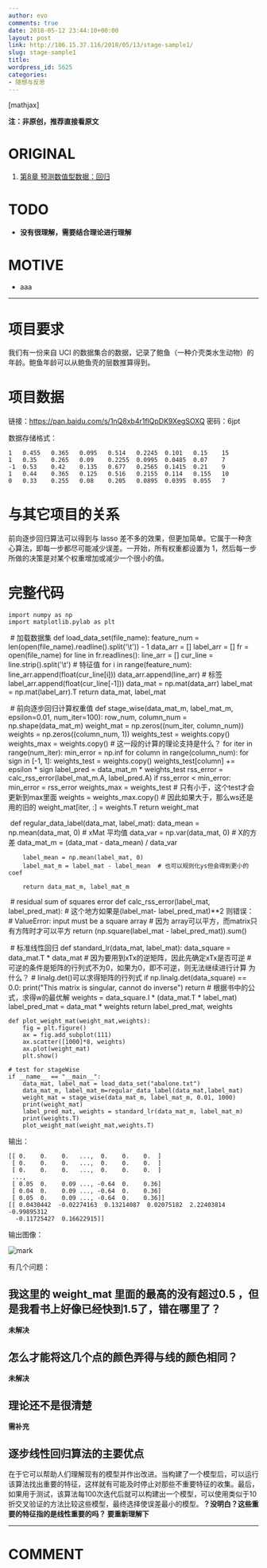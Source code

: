 ```yaml
---
author: evo
comments: true
date: 2018-05-12 23:44:10+00:00
layout: post
link: http://106.15.37.116/2018/05/13/stage-sample1/
slug: stage-sample1
title:
wordpress_id: 5625
categories:
- 随想与反思
---
```


<!-- more -->

[mathjax]

**注：非原创，推荐直接看原文**


# ORIGINAL






  1. [第8章 预测数值型数据：回归](http://ml.apachecn.org/mlia/regress/)




# TODO






  * **没有很理解，需要结合理论进行理解**




# MOTIVE






  * aaa





* * *





# 项目要求


我们有一份来自 UCI 的数据集合的数据，记录了鲍鱼（一种介壳类水生动物）的年龄。鲍鱼年龄可以从鲍鱼壳的层数推算得到。


# 项目数据


链接：https://pan.baidu.com/s/1nQ8xb4r1flQpDK9XegSOXQ 密码：6jpt

数据存储格式：


    1   0.455   0.365   0.095   0.514   0.2245  0.101   0.15    15
    1   0.35    0.265   0.09    0.2255  0.0995  0.0485  0.07    7
    -1  0.53    0.42    0.135   0.677   0.2565  0.1415  0.21    9
    1   0.44    0.365   0.125   0.516   0.2155  0.114   0.155   10
    0   0.33    0.255   0.08    0.205   0.0895  0.0395  0.055   7




# 与其它项目的关系


前向逐步回归算法可以得到与 lasso 差不多的效果，但更加简单。它属于一种贪心算法，即每一步都尽可能减少误差。一开始，所有权重都设置为 1，然后每一步所做的决策是对某个权重增加或减少一个很小的值。


# 完整代码




    import numpy as np
    import matplotlib.pylab as plt


​
    # 加载数据集
    def load_data_set(file_name):
        feature_num = len(open(file_name).readline().split('\t')) - 1
        data_arr = []
        label_arr = []
        fr = open(file_name)
        for line in fr.readlines():
            line_arr = []
            cur_line = line.strip().split('\t')
            # 特征值
            for i in range(feature_num):
                line_arr.append(float(cur_line[i]))
            data_arr.append(line_arr)
            # 标签
            label_arr.append(float(cur_line[-1]))
        data_mat = np.mat(data_arr)
        label_mat = np.mat(label_arr).T
        return data_mat, label_mat


​
    # 前向逐步回归计算权重值
    def stage_wise(data_mat_m, label_mat_m, epsilon=0.01, num_iter=100):
        row_num, column_num = np.shape(data_mat_m)
        weight_mat = np.zeros((num_iter, column_num))
        weights = np.zeros((column_num, 1))
        weights_test = weights.copy()
        weights_max = weights.copy()
        # 这一段的计算的理论支持是什么？
        for iter in range(num_iter):
            min_error = np.inf
            for column in range(column_num):
                for sign in [-1, 1]:
                    weights_test = weights.copy()
                    weights_test[column] += epsilon * sign
                    label_pred = data_mat_m * weights_test
                    rss_error = calc_rss_error(label_mat_m.A, label_pred.A)
                    if rss_error < min_error:
                        min_error = rss_error
                        weights_max = weights_test  # 只有小于，这个test才会更新到max里面
            weights = weights_max.copy()  # 因此如果大于，那么ws还是用的旧的
            weight_mat[iter, :] = weights.T
        return weight_mat


​
    def regular_data_label(data_mat, label_mat):
        data_mean = np.mean(data_mat, 0)  # xMat 平均值
        data_var = np.var(data_mat, 0)  # X的方差
        data_mat_m = (data_mat - data_mean) / data_var

        label_mean = np.mean(label_mat, 0)
        label_mat_m = label_mat - label_mean  # 也可以规则化ys但会得到更小的coef

        return data_mat_m, label_mat_m


​
    # residual sum of squares error
    def calc_rss_error(label_mat, label_pred_mat):
        # 这个地方如果是(label_mat- label_pred_mat)**2 则错误：
        # ValueError: input must be a square array
        # 因为 array可以平方，而matrix只有方阵时才可以平方
        return (np.square(label_mat - label_pred_mat)).sum()


​
    # 标准线性回归
    def standard_lr(data_mat, label_mat):
        data_square = data_mat.T * data_mat
        # 因为要用到xTx的逆矩阵，因此先确定xTx是否可逆
        # 可逆的条件是矩阵的行列式不为0，如果为0，即不可逆，则无法继续进行计算 为什么？
        # linalg.det()可以求得矩阵的行列式
        if np.linalg.det(data_square) == 0.0:
            print("This matrix is singular, cannot do inverse")
            return
        # 根据书中的公式，求得w的最优解
        weights = data_square.I * (data_mat.T * label_mat)
        label_pred_mat = data_mat * weights
        return label_pred_mat, weights

    def plot_weight_mat(weight_mat,weights):
        fig = plt.figure()
        ax = fig.add_subplot(111)
        ax.scatter([1000]*8, weights)
        ax.plot(weight_mat)
        plt.show()

    # test for stageWise
    if __name__ == "__main__":
        data_mat, label_mat = load_data_set("abalone.txt")
        data_mat_m, label_mat_m=regular_data_label(data_mat,label_mat)
        weight_mat = stage_wise(data_mat_m, label_mat_m, 0.01, 1000)
        print(weight_mat)
        label_pred_mat, weights = standard_lr(data_mat_m, label_mat_m)
        print(weights.T)
        plot_weight_mat(weight_mat,weights.T)


输出：


    [[ 0.    0.    0.   ...,  0.    0.    0.  ]
     [ 0.    0.    0.   ...,  0.    0.    0.  ]
     [ 0.    0.    0.   ...,  0.    0.    0.  ]
     ...,
     [ 0.05  0.    0.09 ..., -0.64  0.    0.36]
     [ 0.04  0.    0.09 ..., -0.64  0.    0.36]
     [ 0.05  0.    0.09 ..., -0.64  0.    0.36]]
    [[ 0.0430442  -0.02274163  0.13214087  0.02075182  2.22403814 -0.99895312
      -0.11725427  0.16622915]]


输出图像：


![mark](http://pacdb2bfr.bkt.clouddn.com/blog/image/180727/d37e58BIGL.png?imageslim)

有几个问题：


## 我这里的 weight_mat 里面的最高的没有超过0.5 ，但是我看书上好像已经快到1.5了，错在哪里了？


**未解决**


## 怎么才能将这几个点的颜色弄得与线的颜色相同？


**未解决**


## 理论还不是很清楚


**需补充**


## 逐步线性回归算法的主要优点


在于它可以帮助人们理解现有的模型并作出改进。当构建了一个模型后，可以运行该算法找出重要的特征，这样就有可能及时停止对那些不重要特征的收集。最后，如果用于测试，该算法每100次迭代后就可以构建出一个模型，可以使用类似于10折交叉验证的方法比较这些模型，最终选择使误差最小的模型。**？没明白？这些重要的特征指的是线性重要的吗？ 要重新理解下**











* * *





# COMMENT
